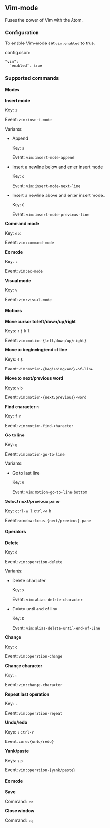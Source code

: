 ## Vim-mode

Fuses the power of [Vim](http://www.vim.org/) with the Atom.

### Configuration

To enable Vim-mode set `vim.enabled` to true.

config.cson:
```coffee-script
"vim":
  "enabled": true
```

### Supported commands

#### Modes

**Insert mode**

Key: `i`

Event: `vim:insert-mode`

Variants:

* Append

  Key: `a`

  Event: `vim:insert-mode-append`

* Insert a newline below and enter insert mode

  Key: `o`

  Event: `vim:insert-mode-next-line`

* Insert a newline above and enter insert mode_

  Key: `O`

  Event: `vim:insert-mode-previous-line`

**Command mode**

Key: `esc`

Event: `vim:command-mode`

**Ex mode**

Key: `:`

Event: `vim:ex-mode`

**Visual mode**

Key: `v`

Event: `vim:visual-mode`

#### Motions

**Move cursor to left/down/up/right**

Keys: `h` `j` `k` `l`

Event: `vim:motion-{left/down/up/right}`

**Move to beginning/end of line**

Keys: `0` `$`

Event: `vim:motion-{beginning/end}-of-line`

**Move to next/previous word**

Keys: `w` `b`

Event: `vim:motion-{next/previous}-word`

**Find character n**

Key: `f n`

Event: `vim:motion-find-character`

**Go to line**

Key: `g`

Event: `vim:motion-go-to-line`

Variants:

  * Go to last line

    Key: `G`

    Event: `vim:motion-go-to-line-bottom`

**Select next/previous pane**

Key: `ctrl-w l` `ctrl-w h`

Event: `window:focus-{next/previous}-pane`

#### Operators

**Delete**

Key: `d`

Event: `vim:operation-delete`

Variants:

  * Delete character

    Key: `x`

    Event: `vim:alias-delete-character`

  * Delete until end of line

    Key: `D`

    Event: `vim:alias-delete-until-end-of-line`

**Change**

Key: `c`

Event: `vim:operation-change`

**Change character**

Key: `r`

Event: `vim:change-character`

**Repeat last operation**

Key: `.`

Event: `vim:operation-repeat`

**Undo/redo**

Keys: `u` `ctrl-r`

Event: `core:{undo/redo}`

**Yank/paste**

Keys: `y` `p`

Event: `vim:operation-{yank/paste}`

#### Ex mode

**Save**

Command: `:w`

**Close window**

Command: `:q`